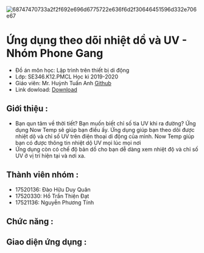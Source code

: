    
   ![68747470733a2f2f692e696d6775722e636f6d2f30646451596d332e706e67](https://user-images.githubusercontent.com/32485795/39767840-e08a1d9c-5311-11e8-9238-8762067cea87.png)

# Ứng dụng theo dõi nhiệt dồ và UV - Nhóm Phone Gang

- Đồ án môn học: Lập trình trên thiết bị di động
- Lớp: SE346.K12.PMCL Học kì 2019-2020
- Giáo viên: Mr. Huỳnh Tuấn Anh [Github](https://github.com/anhhna/ "Github")
- Link dowload: [Download](https://play.google.com/store/apps/details?id=com.something.weather_app_flutter&fbclid=IwAR2bdLIzljvKH2powfC4sRs0zmClOQWFtQtESCCN1q9cGD77eKEgW0WncqY)
## Giới thiệu :
- Bạn qun tâm về thời tiết? Bạn muốn biết chỉ số tia UV khi ra đường? Ứng dụng Now Temp sẽ giúp bạn điều ấy. Ứng dụng giúp bạn theo dõi được nhiệt dộ và chỉ số UV trên điện thoại di động của mình. Now Temp giúp bạn có được thông tin nhiệt dộ UV mọi lúc mọi nơi
- Ứng dụng còn có chế độ bản dồ cho bạn dễ dàng xem nhiệt độ và chỉ số UV ở vị trí hiện tại và nơi xa.
## Thành viên nhóm :
- 17520136: Đào Hữu Duy Quân
- 17520330: Hồ Trần Thiện Đạt
- 17521136: Nguyễn Phương Tính
## Chức năng :

## Giao diện ứng dụng :
